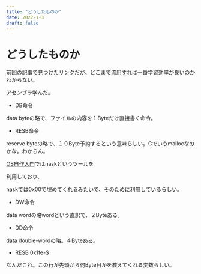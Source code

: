 ```yaml
---
title: "どうしたものか"
date: 2022-1-3
draft: false
---
```

# どうしたものか



前回の記事で見つけたリンクだが、どこまで流用すれば一番学習効率が良いのかわからない。



アセンブラ学んだ。



* DB命令



data byteの略で、ファイルの内容を１Byteだけ直接書く命令。



* RESB命令



reserve byteの略で、１０Byte予約するという意味らしい。Cでいうmallocなのかな。わからん。



[OS自作入門](https://qiita.com/tatsumack/items/491e47c1a7f0d48fc762)ではnaskというツールを

利用しており、



naskでは0x00で埋めてくれるみたいで、そのために利用しているらしい。



* DW命令



data wordの略wordという直訳で、２Byteある。



* DD命令



data double-wordの略。４Byteある。



* RESB 0x1fe-$



なんだこれ。この行が先頭から何Byte目かを教えてくれる変数らしい。
